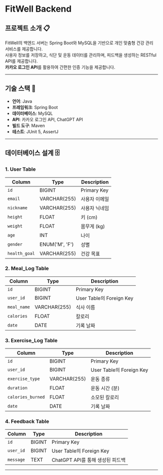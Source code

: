 # FitWell Backend

## 프로젝트 소개 📋
FitWell의 백엔드 서버는 Spring Boot와 MySQL을 기반으로 개인 맞춤형 건강 관리 서비스를 제공합니다.  
사용자 정보를 저장하고, 식단 및 운동 데이터를 관리하며, 피드백을 생성하는 RESTful API를 제공합니다.  
**카카오 로그인 API**를 활용하여 간편한 인증 기능을 제공합니다.

---

## 기술 스택 🔧
- **언어**: Java
- **프레임워크**: Spring Boot
- **데이터베이스**: MySQL
- **API**: 카카오 로그인 API, ChatGPT API
- **빌드 도구**: Maven
- **테스트**: JUnit 5, AssertJ

---

## 데이터베이스 설계 🗄️

### 1. User Table
| **Column**       | **Type**        | **Description**                |
|-------------------|-----------------|--------------------------------|
| `id`             | BIGINT          | Primary Key                   |
| `email`          | VARCHAR(255)    | 사용자 이메일                  |
| `nickname`       | VARCHAR(255)    | 사용자 닉네임                  |
| `height`         | FLOAT           | 키 (cm)                        |
| `weight`         | FLOAT           | 몸무게 (kg)                    |
| `age`            | INT             | 나이                           |
| `gender`         | ENUM('M', 'F')  | 성별                           |
| `health_goal`    | VARCHAR(255)    | 건강 목표                      |

### 2. Meal_Log Table
| **Column**       | **Type**        | **Description**                |
|-------------------|-----------------|--------------------------------|
| `id`             | BIGINT          | Primary Key                   |
| `user_id`        | BIGINT          | User Table의 Foreign Key       |
| `meal_name`      | VARCHAR(255)    | 식사 이름                      |
| `calories`       | FLOAT           | 칼로리                          |
| `date`           | DATE            | 기록 날짜                       |

### 3. Exercise_Log Table
| **Column**       | **Type**        | **Description**                |
|-------------------|-----------------|--------------------------------|
| `id`             | BIGINT          | Primary Key                   |
| `user_id`        | BIGINT          | User Table의 Foreign Key       |
| `exercise_type`  | VARCHAR(255)    | 운동 종류                      |
| `duration`       | FLOAT           | 운동 시간 (분)                 |
| `calories_burned`| FLOAT           | 소모된 칼로리                  |
| `date`           | DATE            | 기록 날짜                       |

### 4. Feedback Table
| **Column**       | **Type**        | **Description**                |
|-------------------|-----------------|--------------------------------|
| `id`             | BIGINT          | Primary Key                   |
| `user_id`        | BIGINT          | User Table의 Foreign Key       |
| `message`        | TEXT            | ChatGPT API를 통해 생성된 피드백|

---
